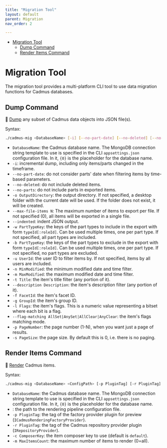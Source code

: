 ```yaml
---
title: "Migration Tool" 
layout: default
parent: Migration
nav_order: 2

---
```


- [Migration Tool](#migration-tool)
  - [Dump Command](#dump-command)
  - [Render Items Command](#render-items-command)

# Migration Tool

The migration tool provides a multi-platform CLI tool to use data migration functions for Cadmus databases.

## Dump Command

🎯 [Dump](./dump/index.md) any subset of Cadmus data objects into JSON file(s).

Syntax:

```sh
./cadmus-mig <DatabaseName> [-i] [--no-part-date] [--no-deleted] [--no-parts] [-o OutputDirectory] [--max-file-items N] [--indented] [-w PartTypeKey] [-b PartTypeKey] [-u UserId] [-n MinModified] [-m MaxModified] [-t Title] [--description Description] [-f FacetId] [-g GroupId] [-l Flags] [--flag-matching AllSet|AnySet|AllClear|AnyClear] [-p PageNumber] [-s PageSize]
```

- `DatabaseName`: the Cadmus database name. The MongoDB connection string template to use is specified in the CLI `appsettings.json` configuration file. In it, `{0}` is the placeholder for the database name.
- `-i`: incremental dump, including only items/parts changed in the timeframe.
- `--no-part-date`: do not consider parts' date when filtering items by time-based parameters.
- `--no-deleted`: do not include deleted items.
- `--no-parts`: do not include parts in exported items.
- `-o OutputDirectory`: the output directory. If not specified, a desktop folder with the current date will be used. If the folder does not exist, it will be created.
- `--max-file-items N`: The maximum number of items to export per file. If not specified (0), all items will be exported in a single file.
- `--indented`: indent JSON output.
- `-w PartTypeKey`: the keys of the part types to include in the export with form `typeId[:roleId]`. Can be used multiple times, one per part type. If not specified, all part types are included.
- `-b PartTypeKey`: the keys of the part types to exclude in the export with form `typeId[:roleId]`. Can be used multiple times, one per part type. If not specified, no part types are excluded.
- `-u UserId`: the user ID to filter items by. If not specified, items by all users are included.
- `-n MinModified`: the minimum modified date and time filter.
- `-m MaxModified`: the maximum modified date and time filter.
- `-t Title`: the item's title filter (any portion of it).
- `--description Description`: the item's description filter (any portion of it).
- `-f FacetId`: the item's facet ID.
- `-g GroupId`: the item's group ID.
- `-l Flags`: the item's flags. This is a numeric value representing a bitset where each bit is a flag.
- `--flag-matching AllSet|AnySet|AllClear|AnyClear`: the item's flags matching mode.
- `-p PageNumber`: the page number (1-N), when you want just a page of results.
- `-s PageSize`: the page size. By default this is 0, i.e. there is no paging.

## Render Items Command

🎯 [Render](./render/architecture.md) Cadmus items.

Syntax:

```sh
./cadmus-mig <DatabaseName> <ConfigPath> [-p PluginTag] [-r PluginTag] [-c ComposerKey] [-m MaxItemsCount]
```

- `DatabaseName`: the Cadmus database name. The MongoDB connection string template to use is specified in the CLI `appsettings.json` configuration file. In it, `{0}` is the placeholder for the database name.
- <ConfigPath>: the path to the rendering pipeline configuration file.
- `-p PluginTag`: the tag of the factory provider plugin for preview (`ICadmusRenderingFactoryProvider`).
- `-r PluginTag`: the tag of the Cadmus repository provider plugin (`IRepositoryProvider`).
- `-c ComposerKey`: the item composer key to use (default is `default`).
- `-m MaxItemsCount`: the maximum number of items to render (0=all).
